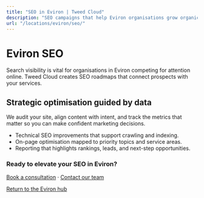 ```yaml
---
title: "SEO in Eviron | Tweed Cloud"
description: "SEO campaigns that help Eviron organisations grow organic visibility."
url: "/locations/eviron/seo/"
---
```


# Eviron SEO

Search visibility is vital for organisations in Eviron competing for attention online. Tweed Cloud creates SEO roadmaps that connect prospects with your services.

## Strategic optimisation guided by data

We audit your site, align content with intent, and track the metrics that matter so you can make confident marketing decisions.

- Technical SEO improvements that support crawling and indexing.
- On-page optimisation mapped to priority topics and service areas.
- Reporting that highlights rankings, leads, and next-step opportunities.

### Ready to elevate your SEO in Eviron?

[Book a consultation](/consultation/) · [Contact our team](/contact/)

[Return to the Eviron hub](/locations/eviron/)

